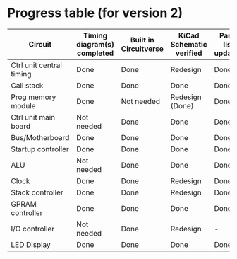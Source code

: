 # Progress table (for version 2)

| Circuit | Timing diagram(s) completed | Built in Circuitverse | KiCad Schematic verified | Parts list updated | KiCad PCB | PCB built/aquired | Assembled | Tested |
| - | - | - | - | - | - | - | - | - |
| Ctrl unit central timing | Done | Done | Redesign | Done | - | - | - | - |
| Call stack | Done | Done | Done | Done | Done | - | -| - |
| Prog memory module | Done | Not needed | Redesign (Done) | Done | Done | - | - | - |
| Ctrl unit main board | Not needed | Done | Done | Done | Done | - | - | - |
| Bus/Motherboard | Done | Done | Done | Done | Done | - | - | - |
| Startup controller | Done | Done | Done | Done | Done | - | - | - |
| ALU | Not needed | Done | Done | Done | Done | - | - | - |
| Clock | Done | Done | Redesign | Done | - | - | - | - |
| Stack controller | Done | Done | Redesign | Done | - | - | - | - |
| GPRAM controller | Done | Done | Done | Done | Done | - | - | - |
| I/O controller | Not needed | Done | Redesign | - | - | - | - | - |
| LED Display | Done | Done | Done | Done | Done | - | - | - |